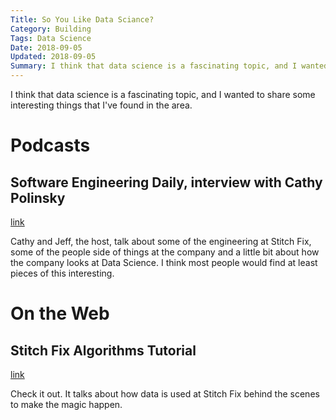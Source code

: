 ```yaml
---
Title: So You Like Data Sciance?
Category: Building
Tags: Data Science
Date: 2018-09-05
Updated: 2018-09-05
Summary: I think that data science is a fascinating topic, and I wanted to share some interesting things that I've found in the area.
---
```


I think that data science is a fascinating topic, and I wanted to share some interesting things that I've found in the area.

# Podcasts

## Software Engineering Daily, interview with Cathy Polinsky

[link](https://softwareengineeringdaily.com/2018/08/23/stitchfix-engineering-with-cathy-polinsky/)

Cathy and Jeff, the host, talk about some of the engineering at Stitch Fix, some of the people side of things at the company and a little bit about how the company looks at Data Science. I think most people would find at least pieces of this interesting.

# On the Web

## Stitch Fix Algorithms Tutorial

[link](https://algorithms-tour.stitchfix.com/)

Check it out. It talks about how data is used at Stitch Fix behind the scenes to make the magic happen.

